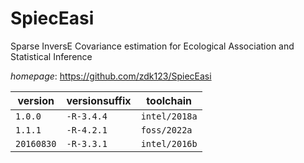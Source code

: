# SpiecEasi

Sparse InversE Covariance estimation for Ecological Association and Statistical Inference

*homepage*: <https://github.com/zdk123/SpiecEasi>

version | versionsuffix | toolchain
--------|---------------|----------
``1.0.0`` | ``-R-3.4.4`` | ``intel/2018a``
``1.1.1`` | ``-R-4.2.1`` | ``foss/2022a``
``20160830`` | ``-R-3.3.1`` | ``intel/2016b``
